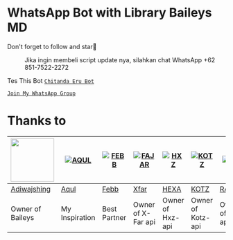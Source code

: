 # WhatsApp Bot with Library Baileys MD

Don't forget to follow and star🌟<dir>

Jika ingin membeli script update nya, silahkan chat WhatsApp +62 851-7522-2272</dir>
Tes This Bot [`Chitanda Eru Bot`](https://wa.me/628988889828)

[`Join My WhatsApp Group`](https://chat.whatsapp.com/GfRg426F0RtE5s0XzFI6Oc)
# Thanks to
<a href="https://github.com/adiwajshing"><img src="https://github.com/adiwajshing.png?size=100" width="100" height="100"></a> | [![AQUL](https://github.com/zennn08.png?size=100)](https://github.com/zennn08) | [![FEBB](https://github.com/febbadityaN.png?size=100)](https://github.com/febbadityaN) | [![FAJAR](http://github.com/xfar05.png?size=100)](http://github.com/xfar05) | [![HXZ](http://github.com/Hexagonz.png?size=100)](http://github.com/Hexagonz) | [![KOTZ](http://github.com/Kotzyy.png?size=100)](http://github.com/Kotzyy) | [![RA](http://github.com/rayyreall.png?size=100)](http://github.com/rayyreall)
----|----|----|----|----|----|----
[Adiwajshing](https://github.com/adiwajshing) | [Aqul](https://github.com/zennn08) | [Febb](https://github.com/febbadityaN) | [Xfar](https://github.com/xfar05) | [HEXA](https://github.com/Hexagonz) | [KOTZ](https://github.com/Kotzyy) | [RAYY](https://github.com/rayyreall)
Owner of Baileys | My Inspiration | Best Partner | Owner of X-Far api | Owner of Hxz-api | Owner of Kotz-api | Owner of Ra-api
